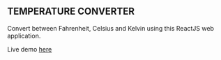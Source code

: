 ## TEMPERATURE CONVERTER
Convert between Fahrenheit, Celsius and Kelvin using this ReactJS web application.

Live demo [here](https://tohhongxiang123.github.io/Temperature-Converter-React/)


